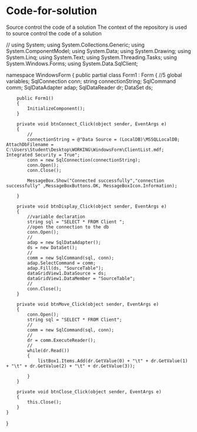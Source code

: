# Code-for-solution
Source control the code of a solution 
The context of the repository is used to source control the code of a solution 

//
using System;
using System.Collections.Generic;
using System.ComponentModel;
using System.Data;
using System.Drawing;
using System.Linq;
using System.Text;
using System.Threading.Tasks;
using System.Windows.Forms;
using System.Data.SqlClient;


namespace WindowsForm
{
    public partial class Form1 : Form
    {
        //5 global variables;
        SqlConnection conn;
        string connectionString;
        SqlCommand comm;
        SqlDataAdapter adap;
        SqlDataReader dr;
        DataSet ds;

        public Form1()
        {
            InitializeComponent();
        }

        private void btnConnect_Click(object sender, EventArgs e)
        {
            //
            connectionString = @"Data Source = (LocalDB)\MSSQLLocalDB; AttachDbFilename = C:\Users\Student\Desktop\WORKING\WindowsForm\ClientList.mdf; Integrated Security = True";
            conn = new SqlConnection(connectionString);
            conn.Open();
            conn.Close();

            MessageBox.Show("Connected successfully","connection successfully" ,MessageBoxButtons.OK, MessageBoxIcon.Information);

        }

        private void btnDisplay_Click(object sender, EventArgs e)
        {
            //variable declaration
            string sql = "SELECT * FROM Client ";
            //open the connection to the db
            conn.Open();
            //
            adap = new SqlDataAdapter();
            ds = new DataSet();
            //
            comm = new SqlCommand(sql, conn);
            adap.SelectCommand = comm;
            adap.Fill(ds, "SourceTable");
            dataGridView1.DataSource = ds;
            dataGridView1.DataMember = "SourceTable";
            //
            conn.Close();
        }

        private void btnMove_Click(object sender, EventArgs e)
        {
            conn.Open();
            string sql = "SELECT * FROM Client";
            //
            comm = new SqlCommand(sql, conn);
            //
            dr = comm.ExecuteReader();
            //
            while(dr.Read())
            {
                listBox1.Items.Add(dr.GetValue(0) + "\t" + dr.GetValue(1) + "\t" + dr.GetValue(2) + "\t" + dr.GetValue(3));

            }
        }

        private void btnClose_Click(object sender, EventArgs e)
        {
            this.Close();
        }
    }
}
